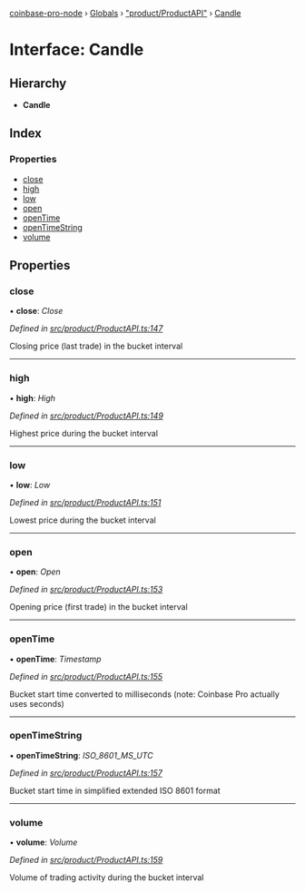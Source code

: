 [coinbase-pro-node](../README.md) › [Globals](../globals.md) › ["product/ProductAPI"](../modules/_product_productapi_.md) › [Candle](_product_productapi_.candle.md)

# Interface: Candle

## Hierarchy

- **Candle**

## Index

### Properties

- [close](_product_productapi_.candle.md#close)
- [high](_product_productapi_.candle.md#high)
- [low](_product_productapi_.candle.md#low)
- [open](_product_productapi_.candle.md#open)
- [openTime](_product_productapi_.candle.md#opentime)
- [openTimeString](_product_productapi_.candle.md#opentimestring)
- [volume](_product_productapi_.candle.md#volume)

## Properties

### close

• **close**: _Close_

_Defined in [src/product/ProductAPI.ts:147](https://github.com/bennyn/coinbase-pro-node/blob/1a12582/src/product/ProductAPI.ts#L147)_

Closing price (last trade) in the bucket interval

---

### high

• **high**: _High_

_Defined in [src/product/ProductAPI.ts:149](https://github.com/bennyn/coinbase-pro-node/blob/1a12582/src/product/ProductAPI.ts#L149)_

Highest price during the bucket interval

---

### low

• **low**: _Low_

_Defined in [src/product/ProductAPI.ts:151](https://github.com/bennyn/coinbase-pro-node/blob/1a12582/src/product/ProductAPI.ts#L151)_

Lowest price during the bucket interval

---

### open

• **open**: _Open_

_Defined in [src/product/ProductAPI.ts:153](https://github.com/bennyn/coinbase-pro-node/blob/1a12582/src/product/ProductAPI.ts#L153)_

Opening price (first trade) in the bucket interval

---

### openTime

• **openTime**: _Timestamp_

_Defined in [src/product/ProductAPI.ts:155](https://github.com/bennyn/coinbase-pro-node/blob/1a12582/src/product/ProductAPI.ts#L155)_

Bucket start time converted to milliseconds (note: Coinbase Pro actually uses seconds)

---

### openTimeString

• **openTimeString**: _ISO_8601_MS_UTC_

_Defined in [src/product/ProductAPI.ts:157](https://github.com/bennyn/coinbase-pro-node/blob/1a12582/src/product/ProductAPI.ts#L157)_

Bucket start time in simplified extended ISO 8601 format

---

### volume

• **volume**: _Volume_

_Defined in [src/product/ProductAPI.ts:159](https://github.com/bennyn/coinbase-pro-node/blob/1a12582/src/product/ProductAPI.ts#L159)_

Volume of trading activity during the bucket interval
